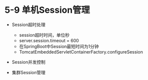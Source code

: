 # 5-9 单机Session管理

* Session超时处理

    - session超时时间，单位秒
    - server.session.timeout = 600
    - 在SpringBoot中Session最短时间为1分钟
    - TomcatEmbeddedServletContainerFactory.configureSession

* Session并发控制

* 集群Session管理